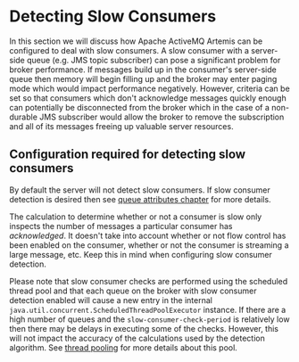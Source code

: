 # Detecting Slow Consumers

In this section we will discuss how Apache ActiveMQ Artemis can be configured to deal
with slow consumers. A slow consumer with a server-side queue (e.g. JMS
topic subscriber) can pose a significant problem for broker performance.
If messages build up in the consumer's server-side queue then memory
will begin filling up and the broker may enter paging mode which would
impact performance negatively. However, criteria can be set so that
consumers which don't acknowledge messages quickly enough can
potentially be disconnected from the broker which in the case of a
non-durable JMS subscriber would allow the broker to remove the
subscription and all of its messages freeing up valuable server
resources.

## Configuration required for detecting slow consumers

By default the server will not detect slow consumers. If slow consumer
detection is desired then see [queue attributes chapter](queue-attributes.md)
for more details.

The calculation to determine whether or not a consumer is slow only
inspects the number of messages a particular consumer has
*acknowledged*. It doesn't take into account whether or not flow control
has been enabled on the consumer, whether or not the consumer is
streaming a large message, etc. Keep this in mind when configuring slow
consumer detection.

Please note that slow consumer checks are performed using the scheduled
thread pool and that each queue on the broker with slow consumer
detection enabled will cause a new entry in the internal
`java.util.concurrent.ScheduledThreadPoolExecutor` instance. If there
are a high number of queues and the `slow-consumer-check-period` is
relatively low then there may be delays in executing some of the checks.
However, this will not impact the accuracy of the calculations used by
the detection algorithm. See [thread pooling](thread-pooling.md) for more details about this pool.
